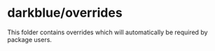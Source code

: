 # darkblue/overrides

This folder contains overrides which will automatically be required by package users.
